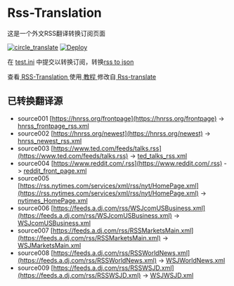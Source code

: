 # Rss-Translation

这是一个外文RSS翻译转换订阅页面 

[![circle_translate](https://github.com/tjsky/Rss-Translation/actions/workflows/circle_translate.yml/badge.svg)](https://github.com/tjsky/Rss-Translation/actions/workflows/circle_translate.yml)
[![Deploy](https://github.com/tjsky/Rss-Translation/actions/workflows/jekyll-gh-pages.yml/badge.svg)](https://github.com/tjsky/Rss-Translation/actions/workflows/jekyll-gh-pages.yml)

在 [test.ini](https://github.com/tjsky/Rss-Translation/blob/main/test.ini) 中提交以转换订阅，转换[rss to json](https://rss2json.com/)

查看[ RSS-Translation ](https://tjsky.github.io/RSS-Translation)使用[ 教程 ](https://www.tjsky.net/tutorial/644)修改自[ Rss-translate ](https://github.com/rcy1314/Rss-Translation/)

## 已转换翻译源

 - source001 [https://hnrss.org/frontpage](https://hnrss.org/frontpage) -> [hnrss_frontpage_rss.xml](rss/hnrss_frontpage_rss.xml)
 - source002 [https://hnrss.org/newest](https://hnrss.org/newest) -> [hnrss_newest_rss.xml](rss/hnrss_newest_rss.xml)
 - source003 [https://www.ted.com/feeds/talks.rss](https://www.ted.com/feeds/talks.rss) -> [ted_talks_rss.xml](rss/ted_talks_rss.xml)
 - source004 [https://www.reddit.com/.rss](https://www.reddit.com/.rss) -> [reddit_front_page.xml](rss/reddit_front_page.xml)
 - source005 [https://rss.nytimes.com/services/xml/rss/nyt/HomePage.xml](https://rss.nytimes.com/services/xml/rss/nyt/HomePage.xml) -> [nytimes_HomePage.xml](rss/nytimes_HomePage.xml)
 - source006 [https://feeds.a.dj.com/rss/WSJcomUSBusiness.xml](https://feeds.a.dj.com/rss/WSJcomUSBusiness.xml) -> [WSJcomUSBusiness.xml](rss/WSJcomUSBusiness.xml)
 - source007 [https://feeds.a.dj.com/rss/RSSMarketsMain.xml](https://feeds.a.dj.com/rss/RSSMarketsMain.xml) -> [WSJMarketsMain.xml](rss/WSJMarketsMain.xml)
 - source008 [https://feeds.a.dj.com/rss/RSSWorldNews.xml](https://feeds.a.dj.com/rss/RSSWorldNews.xml) -> [WSJWorldNews.xml](rss/WSJWorldNews.xml)
 - source009 [https://feeds.a.dj.com/rss/RSSWSJD.xml](https://feeds.a.dj.com/rss/RSSWSJD.xml) -> [WSJWSJD.xml](rss/WSJWSJD.xml)
